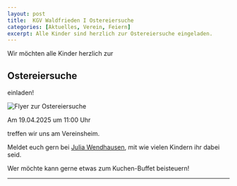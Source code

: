 ```yaml
---
layout: post
title:  KGV Waldfrieden I Ostereiersuche
categories: [Aktuelles, Verein, Feiern]
excerpt: Alle Kinder sind herzlich zur Ostereiersuche eingeladen.
---
```


Wir möchten alle Kinder herzlich zur

## Ostereiersuche

einladen!

![Flyer zur Ostereiersuche]({{site.baseurl}}/dokumente/Flyer_Ostereiersuche_2025.jpg)

Am 19.04.2025 um 11:00 Uhr

treffen wir uns am Vereinsheim.

Meldet euch gern bei [Julia Wendhausen](mailto:Julia.Wendhausen@gmx.de), mit wie vielen Kindern ihr dabei seid.

Wer möchte kann gerne etwas zum Kuchen-Buffet beisteuern!

---
